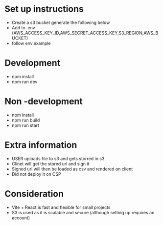 # Set up instructions
- Create a s3 bucket generate the following below
- Add to .env (AWS_ACCESS_KEY_ID,AWS_SECRET_ACCESS_KEY,S3_REGION,AWS_BUCKET)
- follow env.example

# Development
- npm install 
- npm run dev

# Non -development
- npm install 
- npm run build
- npm run start

# Extra information
- USER uploads file to s3 and gets storred in s3
- Clinet will get the stored url and sign it
- Signed url will then be loaded as csv and rendered on client
- Did not deploy it on CSP 

# Consideration
- Vite + React is fast and flexible for small projects
- S3 is used as it is scalable and secure (although setting up requires an account)
